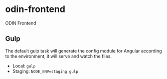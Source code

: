 # odin-frontend

ODIN Frontend

## Gulp

The default gulp task will generate the config module for Angular according to the environment, it will serve and watch the files.

- Local: `gulp`
- Staging: `NODE_ENV=staging gulp`
